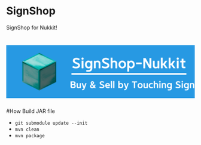 # SignShop
SignShop for Nukkit!

![SignShop-Nukkit](https://github.com/organization/SignShop/blob/master/images/Banner.png)
===================

#How Build JAR file

- `git submodule update --init`
- `mvn clean`
- `mvn package`
